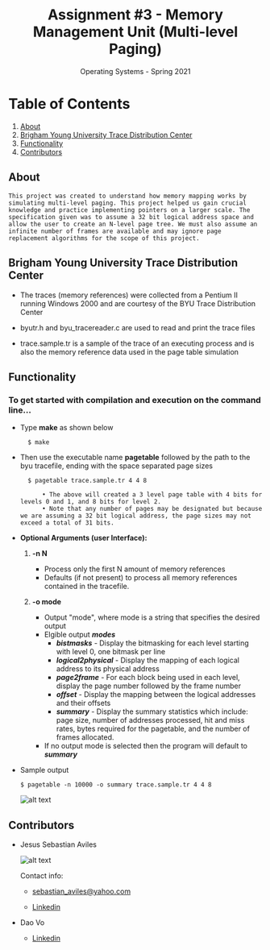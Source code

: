 <h1 align="center">Assignment #3 - Memory Management Unit (Multi-level Paging) </h1>

<div align="center">Operating Systems - Spring 2021</div>

# Table of Contents

1. [About](https://github.com/JsAviles/SDSU_Projects/tree/main/CS570_OperatingSystems/A1-UnixDirectoryReader#about)
2. [Brigham Young University Trace Distribution Center](https://github.com/JsAviles/SDSU_Projects/tree/main/CS570_OperatingSystems/A1-UnixDirectoryReader#Brigham-Young-University-Trace-Distribution-Center)
3. [Functionality](https://github.com/JsAviles/SDSU_Projects/tree/main/CS570_OperatingSystems/A1-UnixDirectoryReader#Functionality)
4. [Contributors](https://github.com/JsAviles/SDSU_Projects/tree/main/CS570_OperatingSystems/A1-UnixDirectoryReader#Contributors)

## About

    This project was created to understand how memory mapping works by simulating multi-level paging. This project helped us gain crucial knowledge and practice implementing pointers on a larger scale. The specification given was to assume a 32 bit logical address space and allow the user to create an N-level page tree. We must also assume an infinite number of frames are available and may ignore page replacement algorithms for the scope of this project.

## Brigham Young University Trace Distribution Center

* The traces (memory references) were collected from a Pentium II running Windows 2000 and are courtesy of the BYU Trace Distribution Center

* byutr.h and byu_tracereader.c are used to read and print the trace files

* trace.sample.tr is a sample of the trace of an executing process and is also the memory reference data used in the page table simulation

## Functionality

### To get started with compilation and execution on the command line...

* Type **make** as shown below

        $ make

* Then use the executable name **pagetable** followed by the path to the byu tracefile, ending with the space separated page sizes

        $ pagetable trace.sample.tr 4 4 8

            • The above will created a 3 level page table with 4 bits for levels 0 and 1, and 8 bits for level 2.
            • Note that any number of pages may be designated but because we are assuming a 32 bit logical address, the page sizes may not exceed a total of 31 bits.
    
* **Optional Arguments (user Interface):**

    1. **-n N**
        
        * Process only the first N amount of memory references
        * Defaults (if not present) to process all memory references contained in the tracefile.

    2. **-o mode**

        * Output "mode", where mode is a string that specifies the desired output
        * Elgible output ***modes***
            * ***bistmasks*** - Display the bitmasking for each level starting with level 0, one bitmask per line
            * ***logical2physical*** - Display the mapping of each logical address to its physical address
            * ***page2frame*** - For each block being used in each level, display the page number followed by the frame number
            * ***offset*** - Display the mapping between the logical addresses and their offsets
            * ***summary*** - Display the summary statistics which include: page size, number of addresses processed, hit and miss rates, bytes required for the pagetable, and the number of frames allocated.
        * If no output mode is selected then the program will default to ***summary***

* Sample output

    `$ pagetable -n 10000 -o summary trace.sample.tr 4 4 8`

    ![alt text](https://i.gyazo.com/f0240665df41870dcbfbd5053e2d678b.png)

## Contributors

* Jesus Sebastian Aviles

    ![alt text](https://i.gyazo.com/30c872a61a8257508866840b44592530.png)

    Contact info:

    * sebastian_aviles@yahoo.com

    * [Linkedin](https://www.linkedin.com/in/sebastian-aviles-215b3471/)

* Dao Vo

    * [Linkedin](https://www.linkedin.com/in/dao-vo-07673b1b8/)
